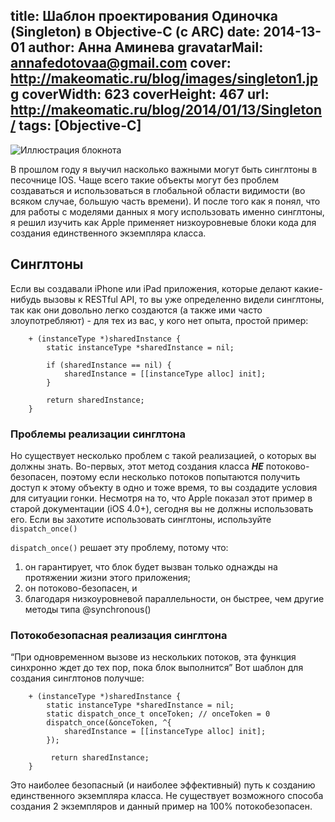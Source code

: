 title: Шаблон проектирования Одиночка (Singleton) в Objective-C  (с ARC)
date: 2014-13-01
author: Анна Аминева
gravatarMail: annafedotovaa@gmail.com
cover: http://makeomatic.ru/blog/images/singleton1.jpg
coverWidth: 623
coverHeight: 467
url: http://makeomatic.ru/blog/2014/01/13/Singleton/
tags: [Objective-C]
---

![Иллюстрация блокнота](/blog/images/singleton1.jpg)

В прошлом году я выучил насколько важными могут быть синглтоны в песочнице IOS. Чаще всего такие объекты могут без проблем создаваться и использоваться в глобальной области видимости (во всяком случае, большую часть времени). И после того как я понял, что для работы с моделями данных я могу использовать именно синглтоны, я решил изучить как Apple применяет низкоуровневые блоки кода для создания единственного экземпляра класса.

<!-- more -->

## Синглтоны

Если вы создавали iPhone или iPad приложения, которые делают какие-нибудь вызовы к RESTful API, то вы уже определенно видели синглтоны, так как они довольно легко создаются (а также ими часто злоупотребляют) - для тех из вас, у кого нет опыта, простой пример:
```objc
    + (instanceType *)sharedInstance {
        static instanceType *sharedInstance = nil;

        if (sharedInstance == nil) {
            sharedInstance = [[instanceType alloc] init];
        }

        return sharedInstance;
    }
```

### Проблемы реализации синглтона

Но существует несколько проблем с такой реализацией, о которых вы должны знать. 
Во-первых, этот метод создания класса ***НЕ*** потоково-безопасен, поэтому если несколько потоков попытаются получить доступ к этому объекту в одно и тоже время, то вы создадите условия для ситуации гонки.
Несмотря на то, что Apple показал этот пример в старой документации (iOS 4.0+), сегодня вы не должны использовать его.
Если вы захотите использовать синглтоны, используйте `dispatch_once()`

`dispatch_once()` решает эту проблему, потому что:

1. он гарантирует, что блок будет вызван только однажды на протяжении жизни этого приложения;
2. он потоково-безопасен, и 
3. благодаря низкоуровневой параллельности, он быстрее, чем другие методы типа @synchronous()

### Потокобезопасная реализация синглтона

 “При одновременном вызове из нескольких потоков, эта функция синхронно ждет до тех пор, пока блок выполнится”
Вот шаблон для создания синглтонов получше:

```objc
    + (instanceType *)sharedInstance {
        static instanceType *sharedInstance = nil;
        static dispatch_once_t onceToken; // onceToken = 0
        dispatch_once(&onceToken, ^{
            sharedInstance = [[instanceType alloc] init];
        });

         return sharedInstance;
    }
```
Это наиболее безопасный (и наиболее эффективный) путь к созданию единственного экземпляра класса. Не существует возможного способа создания 2 экземпляров и данный пример на 100% потокобезопасен.  


